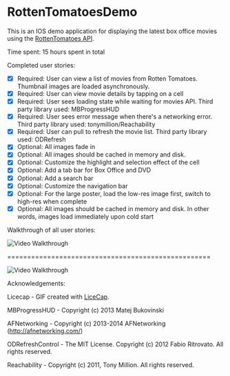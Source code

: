 RottenTomatoesDemo
==================


This is an IOS demo application for displaying the latest box office movies using the [RottenTomatoes API](http://www.rottentomatoes.com/). 

Time spent: 15 hours spent in total

Completed user stories:

 * [x] Required: User can view a list of movies from Rotten Tomatoes.  Thumbnail images are loaded asynchronously.
 * [x] Required: User can view movie details by tapping on a cell
 * [x] Required: User sees loading state while waiting for movies API. Third party library used: MBProgressHUD
 * [x] Required: User sees error message when there's a networking error. Third party library used: tonymillion/Reachability
 * [x] Required: User can pull to refresh the movie list. Third party library used: ODRefresh
 * [x] Optional: All images fade in
 * [x] Optional: All images should be cached in memory and disk. 
 * [x] Optional: Customize the highlight and selection effect of the cell
 * [x] Optional: Add a tab bar for Box Office and DVD
 * [x] Optional: Add a search bar
 * [x] Optional: Customize the navigation bar
 * [x] Optional: For the large poster, load the low-res image first, switch to high-res when complete
 * [x] Optional: All images should be cached in memory and disk. In other words, images load immediately upon cold start

Walkthrough of all user stories:

![Video Walkthrough](rotten_tomatoes_demo.gif)

===================================================

![Video Walkthrough](rotten_tomatoes_demo_optional.gif)


Acknowledgements:

 Licecap - GIF created with [LiceCap](http://www.cockos.com/licecap/).
 
 MBProgressHUD - Copyright (c) 2013 Matej Bukovinski
 
 AFNetworking - Copyright (c) 2013-2014 AFNetworking (http://afnetworking.com/)
 
 ODRefreshControl - The MIT License. Copyright (c) 2012 Fabio Ritrovato. All rights reserved.
 
 Reachability - Copyright (c) 2011, Tony Million. All rights reserved.
 

